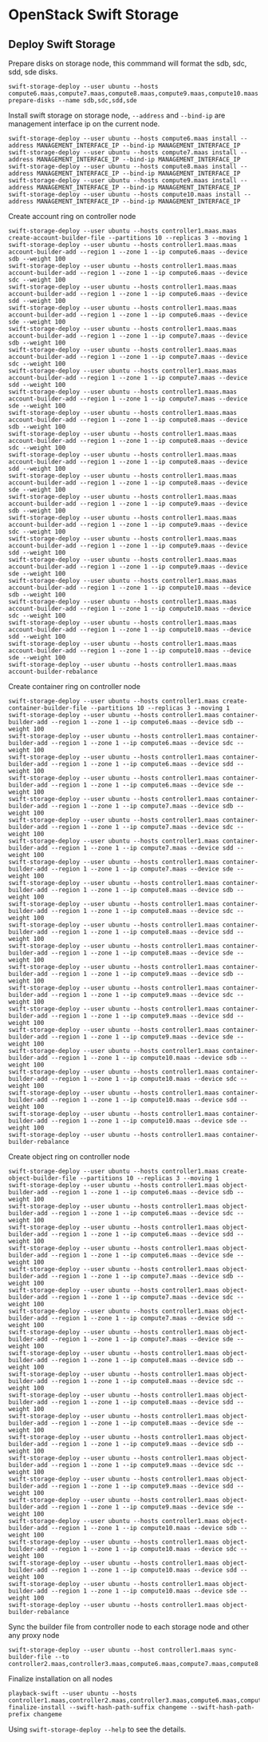# OpenStack Swift Storage

## Deploy Swift Storage

Prepare disks on storage node, this commmand will format the sdb, sdc, sdd, sde disks.

    swift-storage-deploy --user ubuntu --hosts compute6.maas,compute7.maas,compute8.maas,compute9.maas,compute10.maas prepare-disks --name sdb,sdc,sdd,sde

Install swift storage on storage node, `--address` and `--bind-ip` are management interface ip on the current node.

    swift-storage-deploy --user ubuntu --hosts compute6.maas install --address MANAGEMENT_INTERFACE_IP --bind-ip MANAGEMENT_INTERFACE_IP
    swift-storage-deploy --user ubuntu --hosts compute7.maas install --address MANAGEMENT_INTERFACE_IP --bind-ip MANAGEMENT_INTERFACE_IP
    swift-storage-deploy --user ubuntu --hosts compute8.maas install --address MANAGEMENT_INTERFACE_IP --bind-ip MANAGEMENT_INTERFACE_IP
    swift-storage-deploy --user ubuntu --hosts compute9.maas install --address MANAGEMENT_INTERFACE_IP --bind-ip MANAGEMENT_INTERFACE_IP
    swift-storage-deploy --user ubuntu --hosts compute10.maas install --address MANAGEMENT_INTERFACE_IP --bind-ip MANAGEMENT_INTERFACE_IP

Create account ring on controller node

    swift-storage-deploy --user ubuntu --hosts controller1.maas.maas create-account-builder-file --partitions 10 --replicas 3 --moving 1
    swift-storage-deploy --user ubuntu --hosts controller1.maas.maas account-builder-add --region 1 --zone 1 --ip compute6.maas --device sdb --weight 100
    swift-storage-deploy --user ubuntu --hosts controller1.maas.maas account-builder-add --region 1 --zone 1 --ip compute6.maas --device sdc --weight 100
    swift-storage-deploy --user ubuntu --hosts controller1.maas.maas account-builder-add --region 1 --zone 1 --ip compute6.maas --device sdd --weight 100
    swift-storage-deploy --user ubuntu --hosts controller1.maas.maas account-builder-add --region 1 --zone 1 --ip compute6.maas --device sde --weight 100
    swift-storage-deploy --user ubuntu --hosts controller1.maas.maas account-builder-add --region 1 --zone 1 --ip compute7.maas --device sdb --weight 100
    swift-storage-deploy --user ubuntu --hosts controller1.maas.maas account-builder-add --region 1 --zone 1 --ip compute7.maas --device sdc --weight 100
    swift-storage-deploy --user ubuntu --hosts controller1.maas.maas account-builder-add --region 1 --zone 1 --ip compute7.maas --device sdd --weight 100
    swift-storage-deploy --user ubuntu --hosts controller1.maas.maas account-builder-add --region 1 --zone 1 --ip compute7.maas --device sde --weight 100
    swift-storage-deploy --user ubuntu --hosts controller1.maas.maas account-builder-add --region 1 --zone 1 --ip compute8.maas --device sdb --weight 100
    swift-storage-deploy --user ubuntu --hosts controller1.maas.maas account-builder-add --region 1 --zone 1 --ip compute8.maas --device sdc --weight 100
    swift-storage-deploy --user ubuntu --hosts controller1.maas.maas account-builder-add --region 1 --zone 1 --ip compute8.maas --device sdd --weight 100
    swift-storage-deploy --user ubuntu --hosts controller1.maas.maas account-builder-add --region 1 --zone 1 --ip compute8.maas --device sde --weight 100
    swift-storage-deploy --user ubuntu --hosts controller1.maas.maas account-builder-add --region 1 --zone 1 --ip compute9.maas --device sdb --weight 100
    swift-storage-deploy --user ubuntu --hosts controller1.maas.maas account-builder-add --region 1 --zone 1 --ip compute9.maas --device sdc --weight 100
    swift-storage-deploy --user ubuntu --hosts controller1.maas.maas account-builder-add --region 1 --zone 1 --ip compute9.maas --device sdd --weight 100
    swift-storage-deploy --user ubuntu --hosts controller1.maas.maas account-builder-add --region 1 --zone 1 --ip compute9.maas --device sde --weight 100
    swift-storage-deploy --user ubuntu --hosts controller1.maas.maas account-builder-add --region 1 --zone 1 --ip compute10.maas --device sdb --weight 100
    swift-storage-deploy --user ubuntu --hosts controller1.maas.maas account-builder-add --region 1 --zone 1 --ip compute10.maas --device sdc --weight 100
    swift-storage-deploy --user ubuntu --hosts controller1.maas.maas account-builder-add --region 1 --zone 1 --ip compute10.maas --device sdd --weight 100
    swift-storage-deploy --user ubuntu --hosts controller1.maas.maas account-builder-add --region 1 --zone 1 --ip compute10.maas --device sde --weight 100
    swift-storage-deploy --user ubuntu --hosts controller1.maas.maas account-builder-rebalance


Create container ring on controller node

    swift-storage-deploy --user ubuntu --hosts controller1.maas create-container-builder-file --partitions 10 --replicas 3 --moving 1
    swift-storage-deploy --user ubuntu --hosts controller1.maas container-builder-add --region 1 --zone 1 --ip compute6.maas --device sdb --weight 100
    swift-storage-deploy --user ubuntu --hosts controller1.maas container-builder-add --region 1 --zone 1 --ip compute6.maas --device sdc --weight 100
    swift-storage-deploy --user ubuntu --hosts controller1.maas container-builder-add --region 1 --zone 1 --ip compute6.maas --device sdd --weight 100
    swift-storage-deploy --user ubuntu --hosts controller1.maas container-builder-add --region 1 --zone 1 --ip compute6.maas --device sde --weight 100
    swift-storage-deploy --user ubuntu --hosts controller1.maas container-builder-add --region 1 --zone 1 --ip compute7.maas --device sdb --weight 100
    swift-storage-deploy --user ubuntu --hosts controller1.maas container-builder-add --region 1 --zone 1 --ip compute7.maas --device sdc --weight 100
    swift-storage-deploy --user ubuntu --hosts controller1.maas container-builder-add --region 1 --zone 1 --ip compute7.maas --device sdd --weight 100
    swift-storage-deploy --user ubuntu --hosts controller1.maas container-builder-add --region 1 --zone 1 --ip compute7.maas --device sde --weight 100
    swift-storage-deploy --user ubuntu --hosts controller1.maas container-builder-add --region 1 --zone 1 --ip compute8.maas --device sdb --weight 100
    swift-storage-deploy --user ubuntu --hosts controller1.maas container-builder-add --region 1 --zone 1 --ip compute8.maas --device sdc --weight 100
    swift-storage-deploy --user ubuntu --hosts controller1.maas container-builder-add --region 1 --zone 1 --ip compute8.maas --device sdd --weight 100
    swift-storage-deploy --user ubuntu --hosts controller1.maas container-builder-add --region 1 --zone 1 --ip compute8.maas --device sde --weight 100
    swift-storage-deploy --user ubuntu --hosts controller1.maas container-builder-add --region 1 --zone 1 --ip compute9.maas --device sdb --weight 100
    swift-storage-deploy --user ubuntu --hosts controller1.maas container-builder-add --region 1 --zone 1 --ip compute9.maas --device sdc --weight 100
    swift-storage-deploy --user ubuntu --hosts controller1.maas container-builder-add --region 1 --zone 1 --ip compute9.maas --device sdd --weight 100
    swift-storage-deploy --user ubuntu --hosts controller1.maas container-builder-add --region 1 --zone 1 --ip compute9.maas --device sde --weight 100
    swift-storage-deploy --user ubuntu --hosts controller1.maas container-builder-add --region 1 --zone 1 --ip compute10.maas --device sdb --weight 100
    swift-storage-deploy --user ubuntu --hosts controller1.maas container-builder-add --region 1 --zone 1 --ip compute10.maas --device sdc --weight 100
    swift-storage-deploy --user ubuntu --hosts controller1.maas container-builder-add --region 1 --zone 1 --ip compute10.maas --device sdd --weight 100
    swift-storage-deploy --user ubuntu --hosts controller1.maas container-builder-add --region 1 --zone 1 --ip compute10.maas --device sde --weight 100
    swift-storage-deploy --user ubuntu --hosts controller1.maas container-builder-rebalance

Create object ring on controller node

    swift-storage-deploy --user ubuntu --hosts controller1.maas create-object-builder-file --partitions 10 --replicas 3 --moving 1
    swift-storage-deploy --user ubuntu --hosts controller1.maas object-builder-add --region 1 --zone 1 --ip compute6.maas --device sdb --weight 100
    swift-storage-deploy --user ubuntu --hosts controller1.maas object-builder-add --region 1 --zone 1 --ip compute6.maas --device sdc --weight 100
    swift-storage-deploy --user ubuntu --hosts controller1.maas object-builder-add --region 1 --zone 1 --ip compute6.maas --device sdd --weight 100
    swift-storage-deploy --user ubuntu --hosts controller1.maas object-builder-add --region 1 --zone 1 --ip compute6.maas --device sde --weight 100
    swift-storage-deploy --user ubuntu --hosts controller1.maas object-builder-add --region 1 --zone 1 --ip compute7.maas --device sdb --weight 100
    swift-storage-deploy --user ubuntu --hosts controller1.maas object-builder-add --region 1 --zone 1 --ip compute7.maas --device sdc --weight 100
    swift-storage-deploy --user ubuntu --hosts controller1.maas object-builder-add --region 1 --zone 1 --ip compute7.maas --device sdd --weight 100
    swift-storage-deploy --user ubuntu --hosts controller1.maas object-builder-add --region 1 --zone 1 --ip compute7.maas --device sde --weight 100
    swift-storage-deploy --user ubuntu --hosts controller1.maas object-builder-add --region 1 --zone 1 --ip compute8.maas --device sdb --weight 100
    swift-storage-deploy --user ubuntu --hosts controller1.maas object-builder-add --region 1 --zone 1 --ip compute8.maas --device sdc --weight 100
    swift-storage-deploy --user ubuntu --hosts controller1.maas object-builder-add --region 1 --zone 1 --ip compute8.maas --device sdd --weight 100
    swift-storage-deploy --user ubuntu --hosts controller1.maas object-builder-add --region 1 --zone 1 --ip compute8.maas --device sde --weight 100
    swift-storage-deploy --user ubuntu --hosts controller1.maas object-builder-add --region 1 --zone 1 --ip compute9.maas --device sdb --weight 100
    swift-storage-deploy --user ubuntu --hosts controller1.maas object-builder-add --region 1 --zone 1 --ip compute9.maas --device sdc --weight 100
    swift-storage-deploy --user ubuntu --hosts controller1.maas object-builder-add --region 1 --zone 1 --ip compute9.maas --device sdd --weight 100
    swift-storage-deploy --user ubuntu --hosts controller1.maas object-builder-add --region 1 --zone 1 --ip compute9.maas --device sde --weight 100
    swift-storage-deploy --user ubuntu --hosts controller1.maas object-builder-add --region 1 --zone 1 --ip compute10.maas --device sdb --weight 100
    swift-storage-deploy --user ubuntu --hosts controller1.maas object-builder-add --region 1 --zone 1 --ip compute10.maas --device sdc --weight 100
    swift-storage-deploy --user ubuntu --hosts controller1.maas object-builder-add --region 1 --zone 1 --ip compute10.maas --device sdd --weight 100
    swift-storage-deploy --user ubuntu --hosts controller1.maas object-builder-add --region 1 --zone 1 --ip compute10.maas --device sde --weight 100
    swift-storage-deploy --user ubuntu --hosts controller1.maas object-builder-rebalance

 Sync the builder file from controller node to each storage node and other any proxy node

    swift-storage-deploy --user ubuntu --host controller1.maas sync-builder-file --to controller2.maas,controller3.maas,compute6.maas,compute7.maas,compute8.maas,compute9.maas,compute10.maas

Finalize installation on all nodes

    playback-swift --user ubuntu --hosts controller1.maas,controller2.maas,controller3.maas,compute6.maas,compute7.maas,compute8.maas,compute9.maas,compute10.maas finalize-install --swift-hash-path-suffix changeme --swift-hash-path-prefix changeme

Using `swift-storage-deploy --help` to see the details.